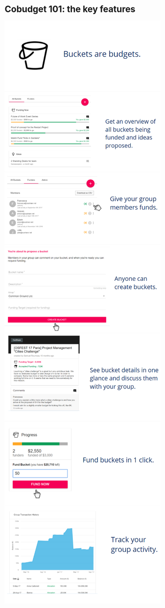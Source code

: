 # Cobudget 101: the key features

![](/assets/import.png)![](/assets/bucketsoverview.png)![](/assets/funders.png)![](/assets/newbuckets.png)![](/assets/bucketdetails.png)![](/assets/fund.png)![](/assets/track.png)

